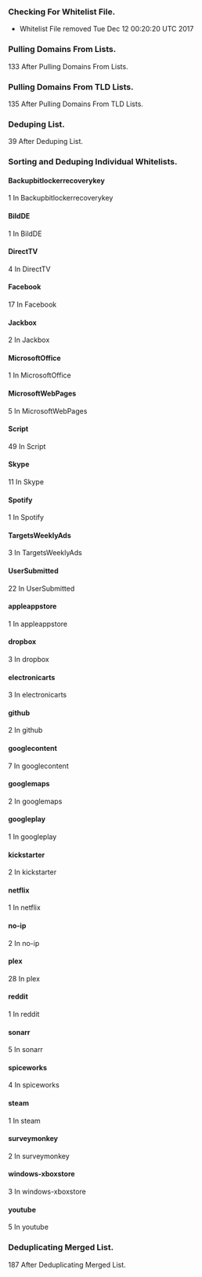 ### Checking For Whitelist File.
* Whitelist File removed Tue Dec 12 00:20:20 UTC 2017
### Pulling Domains From Lists.
133 After Pulling Domains From Lists.
### Pulling Domains From TLD Lists.
135 After Pulling Domains From TLD Lists.
### Deduping List.
39 After Deduping List.
### Sorting and Deduping Individual Whitelists.
#### Backupbitlockerrecoverykey
1 In Backupbitlockerrecoverykey
#### BildDE
1 In BildDE
#### DirectTV
4 In DirectTV
#### Facebook
17 In Facebook
#### Jackbox
2 In Jackbox
#### MicrosoftOffice
1 In MicrosoftOffice
#### MicrosoftWebPages
5 In MicrosoftWebPages
#### Script
49 In Script
#### Skype
11 In Skype
#### Spotify
1 In Spotify
#### TargetsWeeklyAds
3 In TargetsWeeklyAds
#### UserSubmitted
22 In UserSubmitted
#### appleappstore
1 In appleappstore
#### dropbox
3 In dropbox
#### electronicarts
3 In electronicarts
#### github
2 In github
#### googlecontent
7 In googlecontent
#### googlemaps
2 In googlemaps
#### googleplay
1 In googleplay
#### kickstarter
2 In kickstarter
#### netflix
1 In netflix
#### no-ip
2 In no-ip
#### plex
28 In plex
#### reddit
1 In reddit
#### sonarr
5 In sonarr
#### spiceworks
4 In spiceworks
#### steam
1 In steam
#### surveymonkey
2 In surveymonkey
#### windows-xboxstore
3 In windows-xboxstore
#### youtube
5 In youtube
### Deduplicating Merged List.
187 After Deduplicating Merged List.
